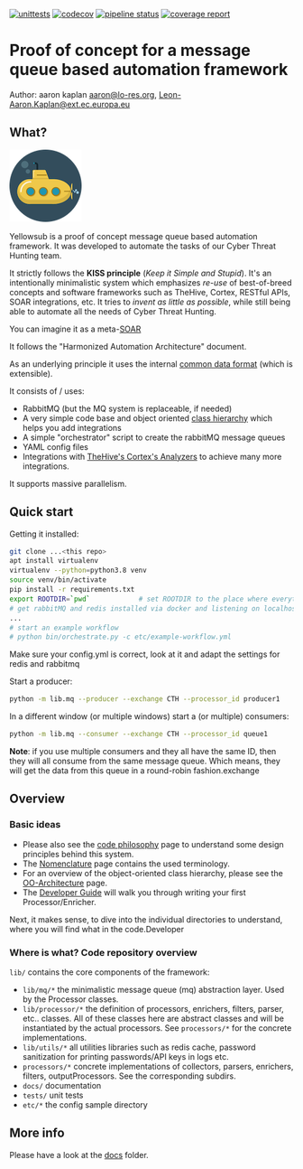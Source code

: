 [![unittests](https://github.com/aaronkaplan/yellowsub/actions/workflows/unittests.yml/badge.svg)](https://github.com/aaronkaplan/yellowsub/actions/workflows/unittests.yml)
[![codecov](https://codecov.io/gh/aaronkaplan/yellowsub/branch/main/graph/badge.svg?token=FCBLQ8FNP0)](https://codecov.io/gh/aaronkaplan/yellowsub)
[![pipeline status](https://git.s.cec.eu.int/automation/yellowsub/badges/main/pipeline.svg)](https://git.s.cec.eu.int/automation/yellowsub/-/commits/main)
[![coverage report](https://git.s.cec.eu.int/automation/yellowsub/badges/main/coverage.svg)](https://git.s.cec.eu.int/automation/yellowsub/-/commits/main)

# Proof of concept for a message queue based automation framework

Author: aaron kaplan <aaron@lo-res.org>, <Leon-Aaron.Kaplan@ext.ec.europa.eu>

## What?

![yellowsub icon](docs/Submarine-icon.png)

Yellowsub is a proof of concept message queue based automation framework.
It was developed to automate the tasks of our Cyber Threat Hunting team.

It strictly follows the **KISS principle** (_Keep it Simple and Stupid_). It's an intentionally
minimalistic system which emphasizes *re-use* of best-of-breed concepts and software frameworks such as
TheHive, Cortex, RESTful APIs, SOAR integrations, etc. It tries to *invent as little as possible*, while still being
able to automate all the needs of Cyber Threat Hunting.

You can imagine it as a meta-[SOAR](https://en.wikipedia.org/wiki/Computer_security_incident_management#Initial_incident_management_process)

It follows the "Harmonized Automation Architecture" document.

As an underlying principle it uses the internal [common data format](docs/Datamodel.md) (which is extensible).

It consists of / uses:

- RabbitMQ (but the MQ system is replaceable, if needed)
- A very simple code base and object oriented [class hierarchy](docs/OO-Architecture.md) which helps you add integrations
- A simple "orchestrator" script to create the rabbitMQ message queues
- YAML config files
- Integrations with [TheHive's Cortex's Analyzers](https://github.com/TheHive-Project/Cortex-Analyzers) to achieve many more
integrations.

It supports massive parallelism.

## Quick start

Getting it installed:
```bash
git clone ...<this repo>
apt install virtualenv
virtualenv --python=python3.8 venv
source venv/bin/activate
pip install -r requirements.txt
export ROOTDIR=`pwd`            # set ROOTDIR to the place where everything is installed
# get rabbitMQ and redis installed via docker and listening on localhost. See docs/Getting-Started.md
...
# start an example workflow
# python bin/orchestrate.py -c etc/example-workflow.yml
```

Make sure your config.yml is correct, look at it and adapt the settings for redis and rabbitmq

Start a producer:
```bash
python -m lib.mq --producer --exchange CTH --processor_id producer1
```

In a different window (or multiple windows) start a (or multiple) consumers:
```bash
python -m lib.mq --consumer --exchange CTH --processor_id queue1
```

**Note**: if you use multiple consumers and they all have the same ID, then they will all consume from the same message
queue. Which means, they will get the data from this queue in a round-robin fashion.exchange


## Overview

### Basic ideas

* Please also see the [code philosophy](docs/ZEN.md) page to understand some design principles behind this system.
* The [Nomenclature](docs/Nomenclature.md) page contains the used terminology.
* For an overview of the object-oriented class hierarchy, please see the [OO-Architecture](docs/OO-Architecture) page.
* The [Developer Guide](docs/Developer-Guide.md) will walk you through writing your first Processor/Enricher.

Next, it makes sense, to dive into the individual directories to understand, where you will find what in the code.Developer

### Where is what?  Code repository overview

``lib/`` contains the core components of the framework:
  * ``lib/mq/*`` the minimalistic message queue (mq) abstraction layer. Used by the Processor classes.
  * ``lib/processor/*`` the definition of processors, enrichers, filters, parser, etc.. classes. All of these classes
  here are abstract classes and will be instantiated by the actual processors. See ``processors/*`` for the concrete
  implementations.
  * ``lib/utils/*`` all utilities libraries such as redis cache, password sanitization for printing passwords/API keys in logs etc.
  * ``processors/*`` concrete implementations of collectors, parsers, enrichers, filters, outputProcessors. See the
  corresponding subdirs.
  * ``docs/`` documentation
  * ``tests/`` unit tests
  * ``etc/*`` the config sample directory


## More info

Please have a look at the [docs](docs/) folder.
